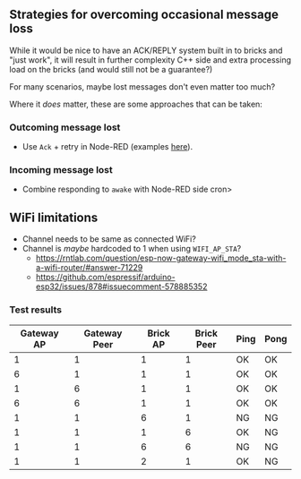 ## Strategies for overcoming occasional message loss

While it would be nice to have an ACK/REPLY system built in to bricks and "just work",
it will result in further complexity C++ side and extra processing load on the bricks
(and would still not be a guarantee?)

For many scenarios,  maybe lost messages don't even matter too much?

Where it _does_ matter, these are some approaches that can be taken:

### Outcoming message lost
- Use `Ack` + retry in Node-RED (examples [here](/node-red)).

### Incoming message lost
- Combine responding to `awake` with Node-RED side cron>

## WiFi limitations
- Channel needs to be same as connected WiFi?
- Channel is _maybe_ hardcoded to 1 when using `WIFI_AP_STA`?
  - https://rntlab.com/question/esp-now-gateway-wifi_mode_sta-with-a-wifi-router/#answer-71229
  - https://github.com/espressif/arduino-esp32/issues/878#issuecomment-578885352

### Test results

| Gateway AP | Gateway Peer | Brick AP | Brick Peer | Ping | Pong |
|------------|--------------|----------|------------|------|------|
| 1          | 1            | 1        | 1          | OK   | OK   |
| 6          | 1            | 1        | 1          | OK   | OK   |
| 1          | 6            | 1        | 1          | OK   | OK   |
| 6          | 6            | 1        | 1          | OK   | OK   |
| 1          | 1            | 6        | 1          | NG   | NG   |
| 1          | 1            | 1        | 6          | OK   | NG   |
| 1          | 1            | 6        | 6          | NG   | NG   |
| 1          | 1            | 2        | 1          | OK   | NG   |
